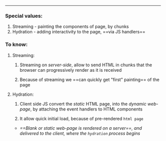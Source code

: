 ***
### Special values:
1. Streaming - painting the components of page, by chunks
2. Hydration - adding interactivity to the page, ==via JS handlers== 

### To know:
1. Streaming:
	1. Streaming on *server-side*, allow to send HTML in chunks that the browser can progressively render as it is received
	
	2. Because of streaming we ==can quickly get "first" painting== of the page

2. Hydration:
	1. Client side JS convert the *static* HTML page, into the *dynamic web-page*, by attaching the event handlers to HTML components 

	2. It allow quick initial load, because of pre-rendered `html page` 
	
	- *==Blank or static web-page is rendered on a server==, and delivered to the client, where the `hydration`  process begins* 
